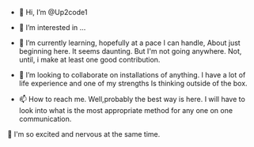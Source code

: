 - 👋 Hi, I’m @Up2code1
- 👀 I’m interested in ...
- 🌱 I’m currently learning, hopefully at a pace I can handle,
About just beginning here. It seems daunting. 
But I'm not going anywhere. Not, until, i make at least one good contribution. 
- 💞️ I’m looking to collaborate on installations of anything. I have a lot of life experience and one of my strengths 
Is thinking outside of the box.

- 📫 How to reach me. Well,probably the best way is here. I will have to look into what is the most appropriate method for 
any one on one communication. 

🤗 I'm so excited and nervous at the same time. 

<!---
Up2code1/Up2code1 is a ✨ special ✨ repository because its `README.md` (this file) appears on your GitHub profile.
You can click the Preview link to take a look at your changes.
--->
